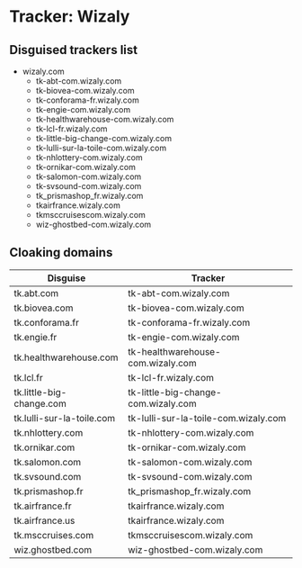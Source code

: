 # Tracker: Wizaly

## Disguised trackers list

* wizaly.com
    * tk-abt-com.wizaly.com
    * tk-biovea-com.wizaly.com
    * tk-conforama-fr.wizaly.com
    * tk-engie-com.wizaly.com
    * tk-healthwarehouse-com.wizaly.com
    * tk-lcl-fr.wizaly.com
    * tk-little-big-change-com.wizaly.com
    * tk-lulli-sur-la-toile-com.wizaly.com
    * tk-nhlottery-com.wizaly.com
    * tk-ornikar-com.wizaly.com
    * tk-salomon-com.wizaly.com
    * tk-svsound-com.wizaly.com
    * tk_prismashop_fr.wizaly.com
    * tkairfrance.wizaly.com
    * tkmsccruisescom.wizaly.com
    * wiz-ghostbed-com.wizaly.com

## Cloaking domains

| Disguise | Tracker |
| ---- | ---- |
| tk.abt.com | tk-abt-com.wizaly.com |
| tk.biovea.com | tk-biovea-com.wizaly.com |
| tk.conforama.fr | tk-conforama-fr.wizaly.com |
| tk.engie.fr | tk-engie-com.wizaly.com |
| tk.healthwarehouse.com | tk-healthwarehouse-com.wizaly.com |
| tk.lcl.fr | tk-lcl-fr.wizaly.com |
| tk.little-big-change.com | tk-little-big-change-com.wizaly.com |
| tk.lulli-sur-la-toile.com | tk-lulli-sur-la-toile-com.wizaly.com |
| tk.nhlottery.com | tk-nhlottery-com.wizaly.com |
| tk.ornikar.com | tk-ornikar-com.wizaly.com |
| tk.salomon.com | tk-salomon-com.wizaly.com |
| tk.svsound.com | tk-svsound-com.wizaly.com |
| tk.prismashop.fr | tk_prismashop_fr.wizaly.com |
| tk.airfrance.fr | tkairfrance.wizaly.com |
| tk.airfrance.us | tkairfrance.wizaly.com |
| tk.msccruises.com | tkmsccruisescom.wizaly.com |
| wiz.ghostbed.com | wiz-ghostbed-com.wizaly.com |
